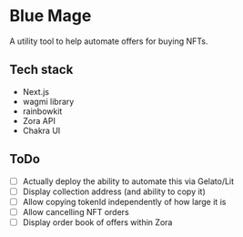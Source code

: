 # Blue Mage

A utility tool to help automate offers for buying NFTs.

## Tech stack

- Next.js
- wagmi library
- rainbowkit
- Zora API
- Chakra UI

## ToDo

- [ ] Actually deploy the ability to automate this via Gelato/Lit
- [ ] Display collection address (and ability to copy it)
- [ ] Allow copying tokenId independently of how large it is
- [ ] Allow cancelling NFT orders
- [ ] Display order book of offers within Zora
